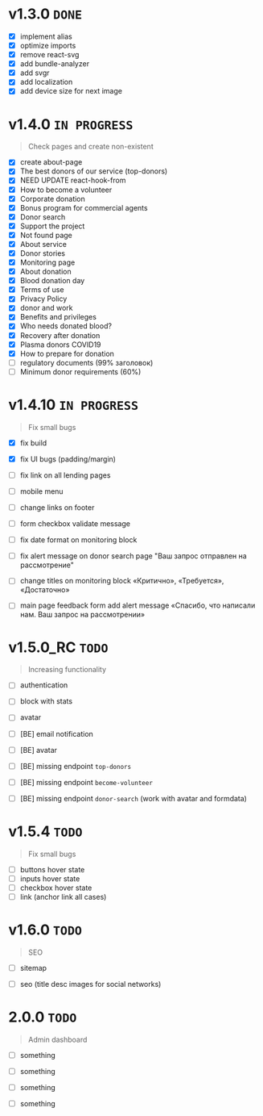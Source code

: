 # v1.3.0 `DONE` 

- [x] implement alias
- [x] optimize imports
- [x] remove react-svg
- [x] add bundle-analyzer
- [x] add svgr
- [x] add localization
- [x] add device size for next image

# v1.4.0 `IN PROGRESS`

> Check pages and create non-existent

- [x] create about-page
- [x] The best donors of our service (top-donors)
- [x] NEED UPDATE react-hook-from
- [x] How to become a volunteer
- [x] Corporate donation
- [x] Bonus program for commercial agents
- [x] Donor search
- [x] Support the project
- [x] Not found page
- [x] About service
- [x] Donor stories
- [x] Monitoring page
- [x] About donation
- [x] Blood donation day
- [x] Terms of use
- [x] Privacy Policy
- [x] donor and work
- [x] Benefits and privileges
- [x] Who needs donated blood?
- [x] Recovery after donation
- [x] Plasma donors COVID19
- [x] How to prepare for donation
- [ ] regulatory documents (99% заголовок)
- [ ] Minimum donor requirements (60%)

# v1.4.10 `IN PROGRESS`

> Fix small bugs

- [x] fix build
- [x] fix UI bugs (padding/margin)
- [ ] fix link on all lending pages 
- [ ] mobile menu
- [ ] change links on footer
- [ ] form checkbox validate message
- [ ] fix date format on monitoring block
- [ ] fix alert message on donor search page "Ваш запрос отправлен на рассмотрение"
- [ ] change titles on monitoring block «Критично», «Требуется», «Достаточно» 
- [ ] main page feedback form add alert message «Спасибо, что написали нам. Ваш запрос на рассмотрении»


# v1.5.0_RC `TODO`

> Increasing functionality

- [ ] authentication
- [ ] block with stats
- [ ] avatar
- [ ] [BE] email notification
- [ ] [BE] avatar
- [ ] [BE] missing endpoint `top-donors`
- [ ] [BE] missing endpoint `become-volunteer`
- [ ] [BE] missing endpoint `donor-search` (work with avatar and formdata)


# v1.5.4 `TODO`

> Fix small bugs

- [ ] buttons hover state
- [ ] inputs hover state
- [ ] checkbox hover state
- [ ] link (anchor link all cases)

# v1.6.0 `TODO`

> SEO

- [ ] sitemap 
- [ ] seo (title desc images for social networks)


# 2.0.0 `TODO`

> Admin dashboard

- [ ] something
- [ ] something
- [ ] something
- [ ] something

